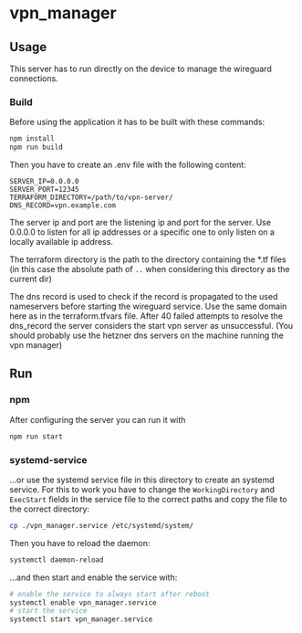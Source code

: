 # vpn_manager

## Usage

This server has to run directly on the device to manage the wireguard connections.

### Build

Before using the application it has to be built with these commands:

```bash
npm install
npm run build
```

Then you have to create an .env file with the following content:

```env
SERVER_IP=0.0.0.0
SERVER_PORT=12345
TERRAFORM_DIRECTORY=/path/to/vpn-server/
DNS_RECORD=vpn.example.com
```

The server ip and port are the listening ip and port for the server. Use 0.0.0.0 to listen for all ip addresses or a specific one to only listen on a locally available ip address.

The terraform directory is the path to the directory containing the *.tf files (in this case the absolute path of `..` when considering this directory as the current dir)

The dns record is used to check if the record is propagated to the used nameservers before starting the wireguard service. Use the same domain here as in the terraform.tfvars file. After 40 failed attempts to resolve the dns_record the server considers the start vpn server as unsuccessful. (You should probably use the hetzner dns servers on the machine running the vpn manager)

## Run

### npm

After configuring the server you can run it with

```bash
npm run start
```

### systemd-service

...or use the systemd service file in this directory to create an systemd service. For this to work you have to change the `WorkingDirectory` and `ExecStart` fields in the service file to the correct paths and copy the file to the correct directory:

```bash
cp ./vpn_manager.service /etc/systemd/system/
```

Then you have to reload the daemon:

```bash
systemctl daemon-reload
```

...and then start and enable the service with: 

```bash
# enable the service to always start after reboot
systemctl enable vpn_manager.service
# start the service
systemctl start vpn_manager.service
```
